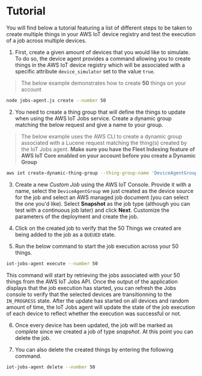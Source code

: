 # Tutorial

You will find below a tutorial featuring a list of different steps to be taken to create multiple things in your AWS IoT device registry and test the execution of a job across multiple devices.

1. First, create a given amount of devices that you would like to simulate. To do so, the device agent provides a command allowing you to create things in the AWS IoT device registry which will be associated with a specific attribute `device_simulator` set to the value `true`.

> The below example demonstrates how to create **50** things on your account

```bash
node jobs-agent.js create --number 50
```

2. You need to create a thing group that will define the things to update when using the AWS IoT Jobs service. Create a dynamic group matching the below request and give a name to your group.

> The below example uses the AWS CLI to create a dynamic group associated with a Lucene request matching the thing(s) created by the IoT Jobs agent. **Make sure you have the Fleet Indexing feature of AWS IoT Core enabled on your account before you create a Dynamic Group**

```bash
aws iot create-dynamic-thing-group --thing-group-name 'DeviceAgentGroup' --query-string 'attributes.device_simulator:true'
```

3. Create a new *Custom Job* using the AWS IoT Console. Provide it with a name, select the `DeviceAgentGroup` we just created as the device source for the job and select an AWS managed job document (you can select the one you'd like).
Select **Snapshot** as the job type (although you can test with a continuous job later) and click **Next**. Customize the parameters of the deployment and create the job.

4. Click on the created job to verify that the 50 Things we created are being added to the job as a `QUEUED` state.

5. Run the below command to start the job execution across your 50 things.

```bash
iot-jobs-agent execute --number 50
```

This command will start by retrieving the jobs associated with your 50 things from the AWS IoT Jobs  API. Once the output of the application displays that the job execution has started, you can refresh the Jobs console to verify that the selected devices are transitionning to the `IN_PROGRESS` state. After the update has started on all devices and random amount of time, the IoT Jobs agent will update the state of the job execution of each device to reflect whether the execution was successful or not.

6. Once every device has been updated, the job will be marked as *complete* since we created a job of type *snapshot*. At this point you can delete the job.

7. You can also delete the created things by entering the following command.

```bash
iot-jobs-agent delete --number 50
```
